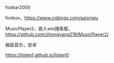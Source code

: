 foobar2000

foobox，https://www.cnblogs.com/asionwu

MusicPlayer2，嵌入win搜索框，https://github.com/zhongyang219/MusicPlayer2/

椒盐音乐，安卓

https://listen1.github.io/listen1/